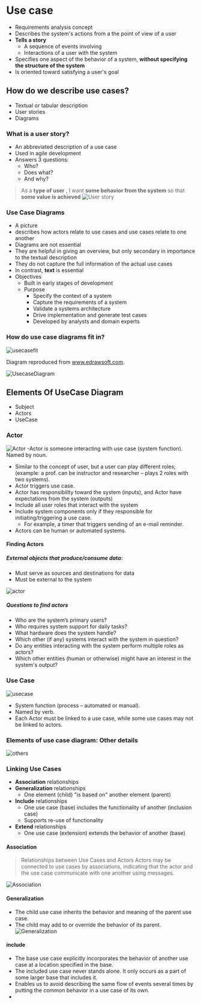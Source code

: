 # Use case
- Requirements analysis concept
- Describes the system's actions from a the point of view of a user
- **Tells a story**
	- A sequence of events involving
	- Interactions of a user with the system
- Specifies one aspect of the behavior of a system, **without specifying the structure of the system**
- Is oriented toward satisfying a user's goal

## How do we describe use cases?
- Textual or tabular description
- User stories
- Diagrams
### What is a user story?
- An abbreviated description of a use case
- Used in agile development
- Answers 3 questions:
	- Who?
	- Does what?
	- And why?
> As a  **type of user** , I want **some behavior from the system** so that **some value is achieved**
![User story](https://github.com/venu-shastri/ooad-uml-knowledge/blob/master/UseStory.JPG)


### Use Case Diagrams
- A picture
- describes how actors relate to use cases
and use cases relate to one another
- Diagrams are not essential
- They are helpful in giving an overview, but only secondary in importance to the textual description
- They do not capture the full information of the actual use cases
- In contrast, **text** is essential
- Objectives
	- Built in early stages of development
	- Purpose
		- Specify the context of a system
		- Capture the requirements of a system
		- Validate a systems architecture
		- Drive implementation and generate test cases
		- Developed by analysts and domain experts
### How do use case diagrams fit in?
![usecasefit](https://github.com/venu-shastri/ooad-uml-knowledge/blob/master/usecase-fit-in.JPG)

Diagram reproduced from www.edrawsoft.com.

![UsecaseDiagram](https://github.com/venu-shastri/ooad-uml-knowledge/blob/master/UseCaseDiagram.JPG)

## Elements Of UseCase Diagram
- Subject
- Actors
- UseCase

###  Actor

![Actor](https://github.com/venu-shastri/ooad-uml-knowledge/blob/master/Actor.JPG)
-Actor is someone interacting with use case (system function). Named by noun.
- Similar to the concept of user, but a user can play different roles; (example: a prof. can be instructor and researcher – plays 2 roles with two systems).
-  Actor triggers use case.
- Actor has responsibility toward the system (inputs), and Actor have expectations from the system (outputs) 
- Include all user roles that interact with the system
- Include system components only if they responsible for initiating/triggering a use case.
	- For example, a timer that triggers sending of an e-mail reminder.
- Actors can be human or automated systems.
#### Finding Actors
##### External objects that produce/consume data:
- Must serve as sources and destinations for data
- Must be external to the system

![actor](https://github.com/venu-shastri/ooad-uml-knowledge/blob/master/actors.JPG)

##### Questions to find actors
- Who are the system’s primary users?
- Who requires system support for daily tasks?
- What hardware does the system handle?
-  Which other (if any) systems interact with the system in question?
- Do any entities interacting with the system perform multiple roles as actors?
- Which other entities (human or otherwise) might have an interest in the system's output?

### Use Case
![usecase](https://github.com/venu-shastri/ooad-uml-knowledge/blob/master/usecase.JPG)
- System function (process – automated or manual).
- Named by verb.
- Each Actor must be linked to a use case, while some use cases may not be linked to actors.

### Elements of use case diagram: **Other details**

![others](https://github.com/venu-shastri/ooad-uml-knowledge/blob/master/usecaseotherelements.JPG)

### Linking Use Cases
- **Association** relationships
- **Generalization** relationships
	- One element (child) "is based on" another element (parent)
- **Include** relationships
	- One use case (base) includes the functionality of another (inclusion case)
	- Supports re-use of functionality
- **Extend** relationships
	- One use case (extension) extends the behavior of another (base)

#### Association
>Relationships between Use Cases and Actors
>Actors may be connected to use cases by associations, indicating that the actor and the use case communicate with one another using messages.

![Association](https://github.com/venu-shastri/ooad-uml-knowledge/blob/master/Association.png)

#### Generalization
- The child use case inherits the behavior and meaning of the
parent use case.
- The child may add to or override the behavior of its parent.
![Generalization](https://github.com/venu-shastri/ooad-uml-knowledge/blob/master/Generalization.png)

#### include
- The base use case explicitly incorporates the behavior of another use case at a location specified in the base.
- The included use case never stands alone. It only occurs as a part of some larger base that includes it.
- Enables us to avoid describing the same flow of events several times by putting the common behavior in a use case of its own.
- 
<!--stackedit_data:
eyJoaXN0b3J5IjpbLTE2NDY1MTU4NTAsNzM1ODE3OTQsOTkyNz
IzMzMzLC0zNzE1MTY4MzksNjc2MjcxODk0LDEyODcwMjE4MjIs
LTUxMDI4ODc3MSwyMTQxNzQxNzIwLDMxMDAwMjUwNF19
-->